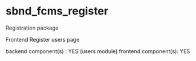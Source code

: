 sbnd_fcms_register
==================

Registration package

Frontend Register users page 

backend component(s) : YES (users module) 
frontend component(s): YES